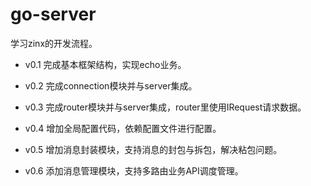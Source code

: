 # go-server

学习zinx的开发流程。

- v0.1 完成基本框架结构，实现echo业务。

- v0.2 完成connection模块并与server集成。

- v0.3 完成router模块并与server集成，router里使用IRequest请求数据。

- v0.4 增加全局配置代码，依赖配置文件进行配置。

- v0.5 增加消息封装模块，支持消息的封包与拆包，解决粘包问题。

- v0.6 添加消息管理模块，支持多路由业务API调度管理。


